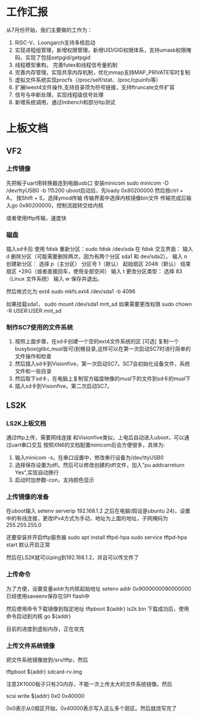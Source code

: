 # 工作汇报
从7月份开始，我们主要做的工作为：
1. RISC-V、Loongarch支持多核启动
2. 实现进程组管理，新增权限管理，新增UID/GID权限体系，支持umask权限掩码，实现了包括setpgid/getpgid
3. 线程模型重构， 完善futex和线程信号量机制
4. 完善内存管理，实现共享内存机制，优化mmap支持MAP_PRIVATE写时复制
5. 虚拟文件系统实现procfs（/proc/self/stat、/proc/cpuinfo等）
6. 扩展lwext4文件操作,支持目录项为符号链接，支持ftruncate文件扩容
7. 信号与中断处理，实现线程级信号处理
8. 新增系统调用，通过lmbench和部分ltp测试


# 上板文档
## VF2
### 上传镜像
先把板子uart用转换器连到电脑usb口
安装minicom
sudo minicom -D /dev/ttyUSB0 -b 115200
uboot启动后，先loady 0x80200000
然后按ctrl + A， 按Shift + S，选择ymod传输
传输界面中选择内核镜像bin文件
传输完成后输入go 0x80200000，控制流就转交给内核

或者使用tftp传输，速度快

### 磁盘
插入sd卡后
使用 fdisk 重新分区：sudo fdisk /dev/sda
在 fdisk 交互界面：
    输入 d 删除分区（可能需要删除两次，因为有两个分区 sda1 和 dev/sda2）。
    输入 n 创建新分区：
        选择 p（主分区）
        分区号 1（默认）
        起始扇区 2048（默认）
        结束扇区 +29G（或者直接回车，使用全部空间）
    输入 t 更改分区类型：
        选择 83（Linux 文件系统）
    输入 w 保存并退出。

然后格式化为 ext4
sudo mkfs.ext4 /dev/sda1 -b 4096

如果挂载sda1，
sudo mount /dev/sda1 mnt_sd
如果需要更改权限
sudo chown -R $USER:$USER mnt_sd

### 制作SC7使用的文件系统
1. 按照上面步骤，在sd卡创建一个空的ext4文件系统的区
[可选] 复制一个busybox(glibc,musl皆可)到根目录,这样可以在第一次启动SC7时进行简单的文件操作和检查
2. 然后插入sd卡到Visionfive，第一次启动SC7。SC7会初始化设备文件，系统文件和一些目录
3. 然后取下sd卡，在电脑上复制官方磁盘映像的musl下的文件到sd卡的musl下
4. 插入sd卡到Visionfive，第二次启动SC7。

## LS2K
### LS2K上板文档
通过tftp上传，需要网线连接
和Visionfive类似，上电后自动进入uboot，可以通过uart串口交互
按照XN6的文档配置minicom后会方便很多，具体为:
1. 输入minicom -s，在串口设置中，修改串行设备为/dev/ttyUSB0
2. 选择保存设置为dfl。然后可以修改创建的dfl文件，加入"pu addcarreturn    Yes",实现自动换行
3. 启动时加参数-con，支持颜色显示

### 上传镜像的准备
在uboot输入
setenv serverip 192.168.1.2
之后在电脑(假设是ubuntu 24)，设置中的有线连接，更改IPv4方式为手动，地址为上面的地址，子网掩码为255.255.255.0

还要安装并开启tftp服务器
sudo apt install tftpd-hpa
sudo service tftpd-hpa start
默认开启正常

然后在LS2K就可以ping到192.168.1.2，并且可以传文件了

### 上传命令
为了方便，设置变量addr为内核起始地址
setenv addr 0x9000000090000000
已经使用saveenv保存在SPI flash中

然后使用命令下载镜像到指定地址
tftpboot ${addr} ls2k.bin
下载成功后，使用命令启动到内核
go ${addr}

目前的进度到虚拟内存，正在攻克

### 上传文件系统镜像
把文件系统镜像放到/srv/tftp，然后

tftpboot ${addr} sdcard-rv.img

注意2K1000板子只有2G内存，不能一次上传太大的文件系统镜像。然后

scsi write $(addr) 0x0 0x40000

0x0表示从0扇区开始，0x40000表示写入这么多个扇区。然后就烧写完了



